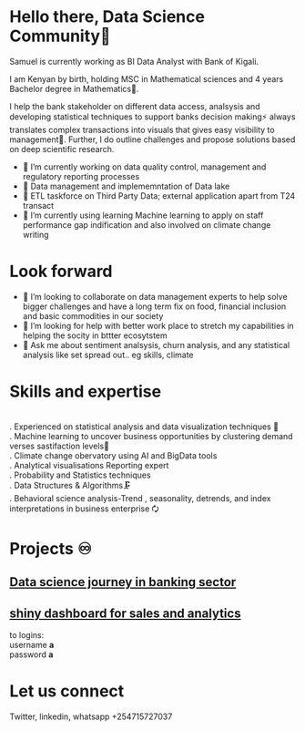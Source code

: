 # Hello there, Data Science Community👋

Samuel is currently working as BI Data Analyst with Bank of Kigali.

I am Kenyan by birth, holding MSC in Mathematical sciences and 4 years Bachelor degree in Mathematics🌱.




I help the bank stakeholder on different data access, analsysis and developing statistical techniques to support banks decision making⚡ 
always translates complex transactions into visuals that gives easy visibility to management💬. Further, I do outline challenges and propose solutions based on deep scientific research.

- 🔭 I’m currently working on data quality control, management and regulatory reporting processes
- 🌱 Data management and implememntation of Data lake 
- 🏦 ETL taskforce on Third Party Data; external application apart from T24 transact
- 🌱 I’m currently using learning Machine learning to apply on staff performance gap indification and also involved on climate change writing

# Look forward

- 👯 I’m looking to collaborate on data management experts to help solve bigger challenges and have a long term fix on food, financial inclusion and basic commodities in our society
- 🤔 I’m looking for help with better work place to stretch my capabilities in helping the socity in bttter ecosytstem
- 💬 Ask me about sentiment analsysis, churn analysis, and any statistical analysis like set spread out.. eg skills, climate



# Skills and expertise

<br>. Experienced on statistical analysis and data visualization techniques 🤔
<br>. Machine learning to uncover business opportunities by clustering demand verses sastifaction levels🔢
<br>. Climate change obervatory using AI and BigData tools
<br>. Analytical visualisations
Reporting expert
<br>. Probability and Statistics techniques 
<br>. Data Structures & Algorithms🗜️
<br>. Behavioral science analysis-Trend , seasonality, detrends, and index interpretations in business enterprise 🗘

# Projects ♾️

## [Data science journey in banking sector](https://github.com/samu4/data-consolidation-with-python/blob/master/data_consolidation.ipynb)

## [shiny dashboard for sales and analytics](https://sam2019.shinyapps.io/sales) 

to logins: <br> username **a** <br> password **a**


# Let us connect

Twitter, linkedin, whatsapp +254715727037

